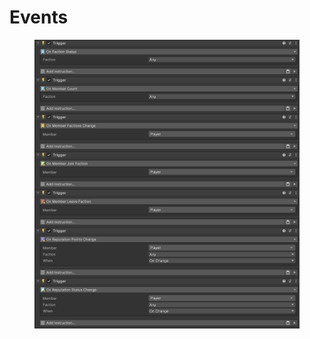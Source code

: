 # Events

<figure><img src="../../../.gitbook/assets/image (24).png" alt=""><figcaption></figcaption></figure>
